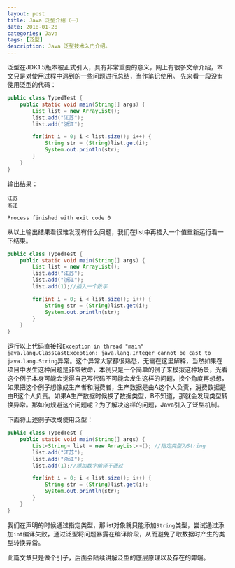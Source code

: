 ```yaml
---
layout: post
title: Java 泛型介绍（一）
date: 2018-01-28
categories: Java
tags: [泛型]
description: Java 泛型技术入门介绍。
---
```

泛型在JDK1.5版本被正式引入，具有非常重要的意义，网上有很多文章介绍，本文只是对使用过程中遇到的一些问题进行总结，当作笔记使用。
先来看一段没有使用泛型的代码：
```java
public class TypedTest {
    public static void main(String[] args) {
        List list = new ArrayList();
        list.add("江苏");
        list.add("浙江");

        for(int i = 0; i < list.size(); i++) {
            String str = (String)list.get(i);
            System.out.println(str);
        }
    }
}
```
输出结果：
```
江苏
浙江

Process finished with exit code 0
```
从以上输出结果看很难发现有什么问题，我们在list中再插入一个值重新运行看一下结果。
```java
public class TypedTest {
    public static void main(String[] args) {
        List list = new ArrayList();
        list.add("江苏");
        list.add("浙江");
        list.add(1);//插入一个数字

        for(int i = 0; i < list.size(); i++) {
            String str = (String)list.get(i);
            System.out.println(str);
        }
    }
}
```
运行以上代码直接报`Exception in thread "main" java.lang.ClassCastException: java.lang.Integer cannot be cast to java.lang.String`异常。这个异常大家都很熟悉，无需在这里解释，当然如果在项目中发生这种问题是非常致命，本例只是一个简单的例子来模拟这种场景，光看这个例子本身可能会觉得自己写代码不可能会发生这样的问题，换个角度再想想，如果把这个例子想像成生产者和消费者，生产数据是由A这个人负责，消费数据是由B这个人负责。如果A生产数据时候换了数据类型，B不知道，那就会发现类型转换异常。那如何规避这个问题呢？为了解决这样的问题，Java引入了泛型机制。

下面将上述例子改成使用泛型：
```java
public class TypedTest {
    public static void main(String[] args) {
        List<String> list = new ArrayList<>(); //指定类型为String
        list.add("江苏");
        list.add("浙江");
        list.add(1);//添加数字编译不通过

        for(int i = 0; i < list.size(); i++) {
            String str = (String)list.get(i);
            System.out.println(str);
        }
    }
}
```
我们在声明的时候通过<String>指定类型，那list对象就只能添加`String`类型，尝试通过添加`int`编译失败，通过泛型将问题暴露在编译阶段，从而避免了取数据时产生的类型转换异常。

此篇文章只是做个引子，后面会陆续讲解泛型的底层原理以及存在的弊端。
